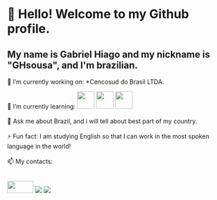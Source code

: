 # 👋 Hello! Welcome to my Github profile.
## My name is Gabriel Hiago and my nickname is "GHsousa", and I'm brazilian. 

 🔭 I’m currently working on:
 *Cencosud do Brasil LTDA.

 🌱 I’m currently learning: <img src="https://cdn.jsdelivr.net/gh/devicons/devicon/icons/java/java-original.svg" width="40" height="40" />  <img src="https://cdn.jsdelivr.net/gh/devicons/devicon/icons/javascript/javascript-original.svg" width="40" height="40" />  <img src="https://cdn.jsdelivr.net/gh/devicons/devicon/icons/nodejs/nodejs-original.svg" width="40" height="40"/>
<br><br>
 💬 Ask me about Brazil, and i will tell about best part of my country.
<br><br>
 ⚡ Fun fact: I am studying English so that I can work in the most spoken language in the world!
<br><br>
 📫 My contacts: 
<br>
<div>
<br>
<a href = "mailto:contato@seu-usuário-aqui"><img src="https://img.shields.io/badge/-Outlook-blue" target="_blank" width=60px height= 28px></a>
<a href="https://www.linkedin.com/in/gabriel-sousa-761544138/" target="_blank"><img src="https://img.shields.io/badge/-LinkedIn-%230077B5?style=for-the-badge&logo=linkedin&logoColor=white" target="_blank"></a> 
<a href="https://www.instagram.com/ghsousa96/" target="_blank"><img src="https://img.shields.io/badge/-Instagram-%23E4405F?style=for-the-badge&logo=instagram&logoColor=white" target="_blank"></a>  
</div>

